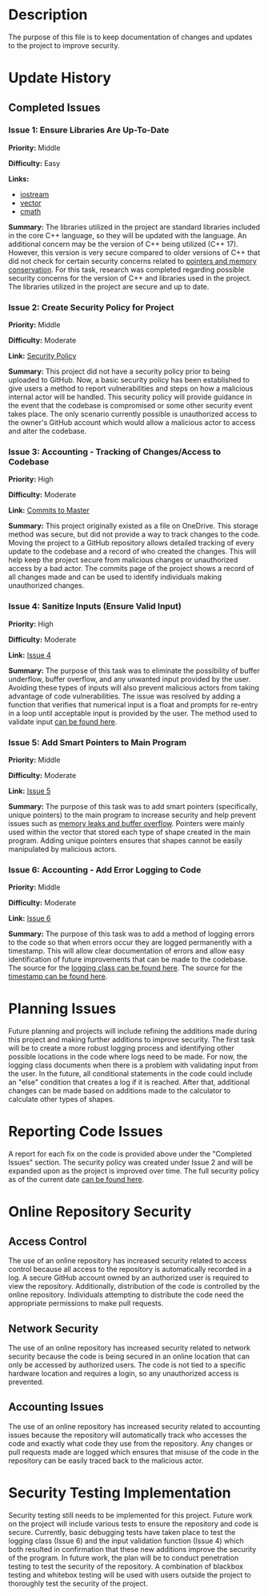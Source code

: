 # Description
The purpose of this file is to keep documentation of changes and updates to the project to improve security. 

# Update History
## Completed Issues
### Issue 1: Ensure Libraries Are Up-To-Date
**Priority:** Middle <br />

**Difficulty:** Easy <br />

**Links:** 
- [iostream](https://cplusplus.com/reference/iostream/)
- [vector](https://cplusplus.com/reference/vector/vector/)
- [cmath](https://cplusplus.com/reference/cmath/) <br />

**Summary:** The libraries utilized in the project are standard libraries included in the core C++ language, 
so they will be updated with the language. An additional concern may be the version of C++ being utilized 
(C++ 17). However, this version is very secure compared to older versions of C++ that did not check for certain 
security concerns related to [pointers and memory conservation](https://learn.microsoft.com/en-us/cpp/cpp/welcome-back-to-cpp-modern-cpp?view=msvc-170). 
For this task, research was completed regarding possible security concerns for the version of C++ and libraries 
used in the project. The libraries utilized in the project are secure and up to date. 

### Issue 2: Create Security Policy for Project
**Priority:** Middle <br />

**Difficulty:** Moderate <br />

**Link:** [Security Policy](https://github.com/HoneyKat11/Shapes-Calculator/security/policy) <br />

**Summary:** This project did not have a security policy prior to being uploaded to GitHub. Now, a basic 
security policy has been established to give users a method to report vulnerabilities and steps on how 
a malicious internal actor will be handled. This security policy will provide guidance in the event that 
the codebase is compromised or some other security event takes place. The only scenario currently possible 
is unauthorized access to the owner's GitHub account which would allow a malicious actor to access and 
alter the codebase. 

### Issue 3: Accounting - Tracking of Changes/Access to Codebase
**Priority:** High <br />

**Difficulty:** Moderate <br />

**Link:** [Commits to Master](https://github.com/HoneyKat11/Shapes-Calculator/commits/master) <br />

**Summary:** This project originally existed as a file on OneDrive. This storage method was secure, but did 
not provide a way to track changes to the code. Moving the project to a GitHub repository allows detailed 
tracking of every update to the codebase and a record of who created the changes. This will help keep the 
project secure from malicious changes or unauthorized access by a bad actor. The commits page of the project 
shows a record of all changes made and can be used to identify individuals making unauthorized changes. 

### Issue 4: Sanitize Inputs (Ensure Valid Input)
**Priority:** High <br />

**Difficulty:** Moderate <br />

**Link:** [Issue 4](https://github.com/HoneyKat11/Shapes-Calculator/issues/4)<br />

**Summary:** The purpose of this task was to eliminate the possibility of buffer underflow, buffer overflow, 
and any unwanted input provided by the user. Avoiding these types of inputs will also prevent malicious 
actors from taking advantage of code vulnerabilities. The issue was resolved by adding a function that 
verifies that numerical input is a float and prompts for re-entry in a loop until acceptable input is 
provided by the user. The method used to validate input [can be found here](https://www.hackerearth.com/practice/notes/validating-user-input-in-c/).

### Issue 5: Add Smart Pointers to Main Program
**Priority:** Middle <br />

**Difficulty:** Moderate <br />

**Link:** [Issue 5](https://github.com/HoneyKat11/Shapes-Calculator/issues/5)<br />

**Summary:** The purpose of this task was to add smart pointers (specifically, unique pointers) to the 
main program to increase security and help prevent issues such as [memory leaks and buffer overflow](https://www.geeksforgeeks.org/smart-pointers-cpp/#). 
Pointers were mainly used within the vector that stored each type of shape created in the main program. 
Adding unique pointers ensures that shapes cannot be easily manipulated by malicious actors. 

### Issue 6: Accounting - Add Error Logging to Code
**Priority:** Middle <br />

**Difficulty:** Moderate <br />

**Link:** [Issue 6](https://github.com/HoneyKat11/Shapes-Calculator/issues/7)<br />

**Summary:** The purpose of this task was to add a method of logging errors to the code so that when 
errors occur they are logged permanently with a timestamp. This will allow clear documentation of 
errors and allow easy identification of future improvements that can be made to the codebase. 
The source for the [logging class can be found here](https://rollbar.com/guides/cpp/cpp-error-logging/). 
The source for the [timestamp can be found here](https://www.techiedelight.com/get-current-time-and-date-in-cpp/).

# Planning Issues
Future planning and projects will include refining the additions made during this project and making
further additions to improve security. The first task will be to create a more robust logging process
and identifying other possible locations in the code where logs need to be made. For now, the logging 
class documents when there is a problem with validating input from the user. In the future, all
conditional statements in the code could include an "else" condition that creates a log if it is reached. 
After that, additional changes can be made based on additions made to the calculator to calculate other
types of shapes. 

# Reporting Code Issues
A report for each fix on the code is provided above under the "Completed Issues" section. The security
policy was created under Issue 2 and will be expanded upon as the project is improved over time. The
full security policy as of the current date [can be found here](https://github.com/HoneyKat11/Shapes-Calculator/security/policy).

# Online Repository Security
## Access Control
The use of an online repository has increased security related to access control because all access 
to the repository is automatically recorded in a log. A secure GitHub account owned by an authorized 
user is required to view the repository. Additionally, distribution of the code is controlled by the 
online repository. Individuals attempting to distribute the code need the appropriate permissions to 
make pull requests. 

## Network Security
The use of an online repository has increased security related to network security because the code 
is being secured in an online location that can only be accessed by authorized users. The code is 
not tied to a specific hardware location and requires a login, so any unauthorized access is prevented.

## Accounting Issues
The use of an online repository has increased security related to accounting issues because the 
repository will automatically track who accesses the code and exactly what code they use from
the repository. Any changes or pull requests made are logged which ensures that misuse of the code
in the repository can be easily traced back to the malicious actor.

# Security Testing Implementation
Security testing still needs to be implemented for this project. Future work on the project will 
include various tests to ensure the repository and code is secure. Currently, basic debugging tests
have taken place to test the logging class (Issue 6) and the input validation function (Issue 4)
which both resulted in confirmation that these new additions improve the security of the program.
In future work, the plan will be to conduct penetration testing to test the security of the 
repository. A combination of blackbox testing and whitebox testing will be used with users outside
the project to thoroughly test the security of the project.
